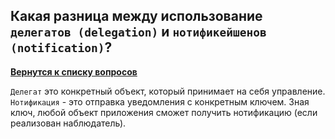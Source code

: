 ## Какая разница между использование `делегатов (delegation)` и `нотификейшенов (notification)`?

[**Вернутся к списку вопросов**](https://github.com/Torlopov-Andrey/hh_interview_ios/blob/master/readme.md)

`Делегат` это конкретный объект, который принимает на себя управление.
`Нотификация` - это отправка уведомления с конкретным ключем. Зная ключ, любой объект
приложения сможет получить нотификацию (если реализован наблюдатель).
